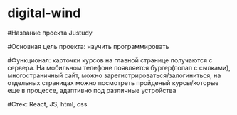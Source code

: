 # digital-wind

#Название проекта Justudy

#Основная цель проекта: научить программировать

#Функционал:
карточки курсов на главной странице получаются с сервера. На мобильном телефоне появляется бургер(попап с сылками), многостраничный сайт,
можно зарегистрироваться/залогиниться, на отдельных страницах можно посмотреть пройденый курсы/которые еще в процессе, адаптивно под различные устройства

#Стек: React, JS, html, css
